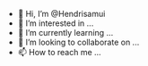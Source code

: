 - 👋 Hi, I’m @Hendrisamui
- 👀 I’m interested in ...
- 🌱 I’m currently learning ...
- 💞️ I’m looking to collaborate on ...
- 📫 How to reach me ...

<!---
Hendrisamui/Hendrisamui is a ✨ special ✨ repository because its `README.md` (this file) appears on your GitHub profile.
You can click the Preview link to take a look at your changes.
--->
